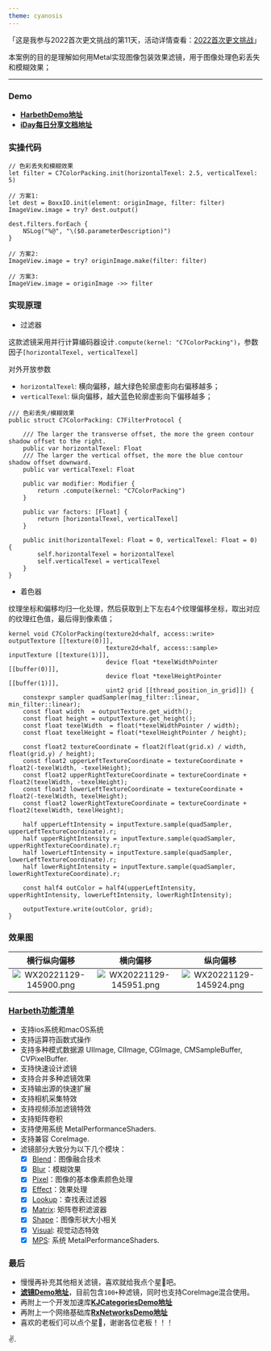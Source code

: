 ```yaml
---
theme: cyanosis
---
```

「这是我参与2022首次更文挑战的第11天，活动详情查看：[2022首次更文挑战](https://juejin.cn/post/7162096952883019783?utm_source=push&utm_medium=web&utm_campaign=jinshijihua02)」

本案例的目的是理解如何用Metal实现图像包装效果滤镜，用于图像处理色彩丢失和模糊效果；

---

### Demo

- [**HarbethDemo地址**](https://github.com/yangKJ/Harbeth)
- [**iDay每日分享文档地址**](https://github.com/yangKJ/iDay)

### 实操代码

```
// 色彩丢失和模糊效果
let filter = C7ColorPacking.init(horizontalTexel: 2.5, verticalTexel: 5)

// 方案1:
let dest = BoxxIO.init(element: originImage, filter: filter)
ImageView.image = try? dest.output()

dest.filters.forEach {
    NSLog("%@", "\($0.parameterDescription)")
}

// 方案2:
ImageView.image = try? originImage.make(filter: filter)

// 方案3:
ImageView.image = originImage ->> filter
```

### 实现原理

- 过滤器

这款滤镜采用并行计算编码器设计`.compute(kernel: "C7ColorPacking")`，参数因子`[horizontalTexel, verticalTexel]`

对外开放参数
- `horizontalTexel`: 横向偏移，越大绿色轮廓虚影向右偏移越多；
- `verticalTexel`: 纵向偏移，越大蓝色轮廓虚影向下偏移越多；

```
/// 色彩丢失/模糊效果
public struct C7ColorPacking: C7FilterProtocol {
    
    /// The larger the transverse offset, the more the green contour shadow offset to the right.
    public var horizontalTexel: Float
    /// The larger the vertical offset, the more the blue contour shadow offset downward.
    public var verticalTexel: Float
    
    public var modifier: Modifier {
        return .compute(kernel: "C7ColorPacking")
    }
    
    public var factors: [Float] {
        return [horizontalTexel, verticalTexel]
    }
    
    public init(horizontalTexel: Float = 0, verticalTexel: Float = 0) {
        self.horizontalTexel = horizontalTexel
        self.verticalTexel = verticalTexel
    }
}
```

- 着色器

纹理坐标和偏移均归一化处理，然后获取到上下左右4个纹理偏移坐标，取出对应的纹理红色值，最后得到像素值；  

```
kernel void C7ColorPacking(texture2d<half, access::write> outputTexture [[texture(0)]],
                           texture2d<half, access::sample> inputTexture [[texture(1)]],
                           device float *texelWidthPointer [[buffer(0)]],
                           device float *texelHeightPointer [[buffer(1)]],
                           uint2 grid [[thread_position_in_grid]]) {
    constexpr sampler quadSampler(mag_filter::linear, min_filter::linear);
    const float width  = outputTexture.get_width();
    const float height = outputTexture.get_height();
    const float texelWidth  = float(*texelWidthPointer / width);
    const float texelHeight = float(*texelHeightPointer / height);
    
    const float2 textureCoordinate = float2(float(grid.x) / width, float(grid.y) / height);
    const float2 upperLeftTextureCoordinate = textureCoordinate + float2(-texelWidth, -texelHeight);
    const float2 upperRightTextureCoordinate = textureCoordinate + float2(texelWidth, -texelHeight);
    const float2 lowerLeftTextureCoordinate = textureCoordinate + float2(-texelWidth, texelHeight);
    const float2 lowerRightTextureCoordinate = textureCoordinate + float2(texelWidth, texelHeight);
    
    half upperLeftIntensity = inputTexture.sample(quadSampler, upperLeftTextureCoordinate).r;
    half upperRightIntensity = inputTexture.sample(quadSampler, upperRightTextureCoordinate).r;
    half lowerLeftIntensity = inputTexture.sample(quadSampler, lowerLeftTextureCoordinate).r;
    half lowerRightIntensity = inputTexture.sample(quadSampler, lowerRightTextureCoordinate).r;
    
    const half4 outColor = half4(upperLeftIntensity, upperRightIntensity, lowerLeftIntensity, lowerRightIntensity);
    
    outputTexture.write(outColor, grid);
}
```

### 效果图

| 横行纵向偏移 | 横向偏移 | 纵向偏移 |
|:-:|:-:|:-:|
|![WX20221129-145900.png](https://p1-juejin.byteimg.com/tos-cn-i-k3u1fbpfcp/421816bb555f4850908b3d19c8689da9~tplv-k3u1fbpfcp-watermark.image?)|![WX20221129-145951.png](https://p3-juejin.byteimg.com/tos-cn-i-k3u1fbpfcp/7eed5eb975a0433499b1499074b752fd~tplv-k3u1fbpfcp-watermark.image?)|![WX20221129-145924.png](https://p1-juejin.byteimg.com/tos-cn-i-k3u1fbpfcp/ae3e81576c0147518810a9ea203bc2b4~tplv-k3u1fbpfcp-watermark.image?)|

### [Harbeth功能清单](https://github.com/yangKJ/Harbeth)

- 支持ios系统和macOS系统
- 支持运算符函数式操作
- 支持多种模式数据源 UIImage, CIImage, CGImage, CMSampleBuffer, CVPixelBuffer.
- 支持快速设计滤镜
- 支持合并多种滤镜效果
- 支持输出源的快速扩展
- 支持相机采集特效
- 支持视频添加滤镜特效
- 支持矩阵卷积
- 支持使用系统 MetalPerformanceShaders.
- 支持兼容 CoreImage.
- 滤镜部分大致分为以下几个模块：
   - [x] [Blend](https://github.com/yangKJ/Harbeth/tree/master/Sources/Compute/Blend)：图像融合技术
   - [x] [Blur](https://github.com/yangKJ/Harbeth/tree/master/Sources/Compute/Blur)：模糊效果
   - [x] [Pixel](https://github.com/yangKJ/Harbeth/tree/master/Sources/Compute/ColorProcess)：图像的基本像素颜色处理
   - [x] [Effect](https://github.com/yangKJ/Harbeth/tree/master/Sources/Compute/Effect)：效果处理
   - [x] [Lookup](https://github.com/yangKJ/Harbeth/tree/master/Sources/Compute/Lookup)：查找表过滤器
   - [x] [Matrix](https://github.com/yangKJ/Harbeth/tree/master/Sources/Compute/Matrix): 矩阵卷积滤波器
   - [x] [Shape](https://github.com/yangKJ/Harbeth/tree/master/Sources/Compute/Shape)：图像形状大小相关
   - [x] [Visual](https://github.com/yangKJ/Harbeth/tree/master/Sources/Compute/Visual): 视觉动态特效
   - [x] [MPS](https://github.com/yangKJ/Harbeth/tree/master/Sources/Compute/MPS): 系统 MetalPerformanceShaders.

### 最后

- 慢慢再补充其他相关滤镜，喜欢就给我点个星🌟吧。
- [**滤镜Demo地址**](https://github.com/yangKJ/Harbeth)，目前包含`100+`种滤镜，同时也支持CoreImage混合使用。
- 再附上一个开发加速库[**KJCategoriesDemo地址**](https://github.com/yangKJ/KJCategories)
- 再附上一个网络基础库[**RxNetworksDemo地址**](https://github.com/yangKJ/RxNetworks)
- 喜欢的老板们可以点个星🌟，谢谢各位老板！！！

✌️.

